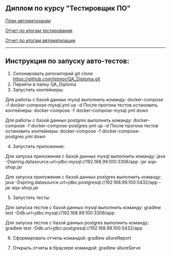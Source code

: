 ## Диплом по курсу "Тестировщик ПО"

[План автоматизации](https://github.com/lstmpr/QA_Diploma/blob/2b43115d49fb7f7e83d2d71c1add9123133ec2d2/docs/plan.md)

[Отчет по итогам тестирования](https://github.com/lstmpr/QA_Diploma/blob/2b43115d49fb7f7e83d2d71c1add9123133ec2d2/docs/Report.md)

[Отчет по итогам автоматизации](https://github.com/lstmpr/QA_Diploma/blob/2b43115d49fb7f7e83d2d71c1add9123133ec2d2/docs/Summary.md)

---------------------

## Инструкция по запуску авто-тестов:

1. Склонировать репозиторий
git clone https://github.com/lstmpr/QA_Diploma.git
2. Перейти в папку QA_Diploma
3. Запустить контейнеры:

Для работы с базой данных mysql выполнить команду:
docker-compose -f docker-compose-mysql.yml up -d После прогона тестов остановить контейнеры:
docker-compose -f docker-compose-mysql.yml down

Для работы с базой данных postgres выполнить команду:
docker-compose -f docker-compose-postgres.yml up -d После прогона тестов остановить контейнеры:
docker-compose -f docker-compose-postgres.yml down

4. Запустить приложение:

Для запуска приложения с базой данных mysql выполнить команду:
java -Dspring.datasource.url=jdbc:mysql://192.168.99.100:3306/app -jar aqa-shop.jar

Для запуска приложения с базой данных postgres выполнить команду:
java -Dspring.datasource.url=jdbc:postgresql://192.168.99.100:5432/app -jar aqa-shop.jar

5. Запустить тесты:

Для запуска тестов с базой данных mysql выполнить команду:
gradlew test -Ddb.url=jdbc:mysql://192.168.99.100:3306/app

Для запуска тестов с базой данных postgres выполнить команду:
gradlew test -Ddb.url=jdbc:postgresql://192.168.99.100:5432/app

6. Сформировать отчеты командой:
gradlew allureReport

7. Открыть отчеты в браузере командой:
gradlew allureServe
